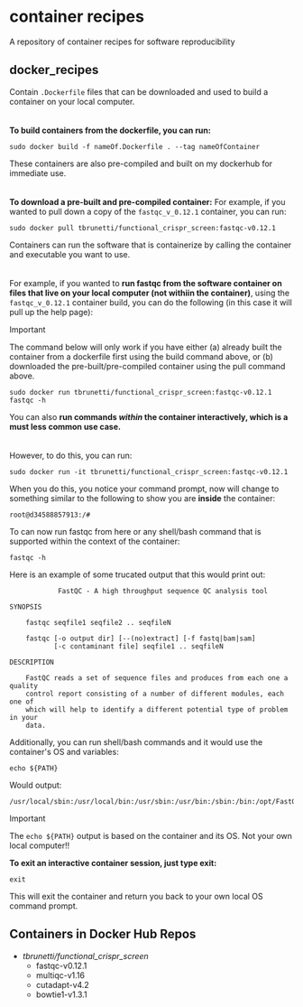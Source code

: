 # container recipes
A repository of container recipes for software reproducibility  

## docker_recipes  
Contain `.Dockerfile` files that can be downloaded and used to build a container on your local computer.  
</br>  
**To build containers from the dockerfile, you can run:**
```
sudo docker build -f nameOf.Dockerfile . --tag nameOfContainer
```  

These containers are also pre-compiled and built on my dockerhub for immediate use.  
<br/>  
**To download a pre-built and pre-compiled container:**
For example, if you wanted to pull down a copy of the `fastqc_v_0.12.1` container, you can run:  

```
sudo docker pull tbrunetti/functional_crispr_screen:fastqc-v0.12.1
```

Containers can run the software that is containerize by calling the container and executable you want to use.  
<br/>  
For example, if you wanted to **run fastqc from the software container on files that live on your local computer (not withiin the container)**, using the `fastqc_v_0.12.1` container build, you can do the following (in this case it will pull up the help page):  
> [!IMPORTANT] 
> The command below will only work if you have either (a) already built the container from a dockerfile first using the build command above, or (b) downloaded the pre-built/pre-compiled container using the pull command above.  
```
sudo docker run tbrunetti/functional_crispr_screen:fastqc-v0.12.1 fastqc -h
```

You can also **run commands _within_ the container interactively, which is a must less common use case.**  
<br/>  
However, to do this, you can run:  
```
sudo docker run -it tbrunetti/functional_crispr_screen:fastqc-v0.12.1
```
When you do this, you notice your command prompt, now will change to something similar to the following to show you are __inside__ the container:  
```
root@d34588857913:/#
```
To can now run fastqc from here or any shell/bash command that is supported within the context of the container:  
```
fastqc -h
```
Here is an example of some trucated output that this would print out:  
```
            FastQC - A high throughput sequence QC analysis tool

SYNOPSIS

	fastqc seqfile1 seqfile2 .. seqfileN

    fastqc [-o output dir] [--(no)extract] [-f fastq|bam|sam] 
           [-c contaminant file] seqfile1 .. seqfileN

DESCRIPTION

    FastQC reads a set of sequence files and produces from each one a quality
    control report consisting of a number of different modules, each one of 
    which will help to identify a different potential type of problem in your
    data.
```   
Additionally, you can run shell/bash commands and it would use the container's OS and variables:
```
echo ${PATH}
```
Would output:  
```
/usr/local/sbin:/usr/local/bin:/usr/sbin:/usr/bin:/sbin:/bin:/opt/FastQC/
```
> [!IMPORTANT]
> The `echo ${PATH}` output is based on the container and its OS.  Not your own local computer!!  

**To exit an interactive container session, just type exit:**  
```
exit
```
This will exit the container and return you back to your own local OS command prompt.  


## Containers in Docker Hub Repos  

* _tbrunetti/functional_crispr_screen_  
    * fastqc-v0.12.1  
    * multiqc-v1.16  
    * cutadapt-v4.2  
    * bowtie1-v1.3.1   


